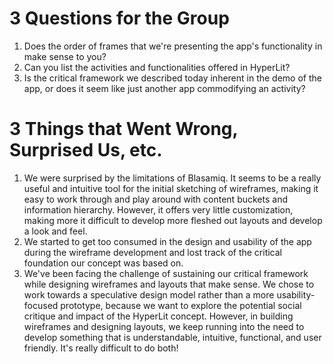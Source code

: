 # 3 Questions for the Group

1. Does the order of frames that we're presenting the app's functionality in make sense to you?
2. Can you list the activities and functionalities offered in HyperLit?
3. Is the critical framework we described today inherent in the demo of the app, or does it seem like just another app commodifying an activity?

# 3 Things that Went Wrong, Surprised Us, etc.

1. We were surprised by the limitations of Blasamiq. It seems to be a really useful and intuitive tool for the initial sketching of wireframes, making it easy to work through and play around with content buckets and information hierarchy. However, it offers very little customization, making more it difficult to develop more fleshed out layouts and develop a look and feel.
2. We started to get too consumed in the design and usability of the app during the wireframe development and lost track of the critical foundation our concept was based on.
3. We've been facing the challenge of sustaining our critical framework while designing wireframes and layouts that make sense. We chose to work towards a speculative design model rather than a more usability-focused prototype, because we want to explore the potential social critique and impact of the HyperLit concept. However, in building wireframes and designing layouts, we keep running into the need to develop something that is understandable, intuitive, functional, and user friendly. It's really difficult to do both!
